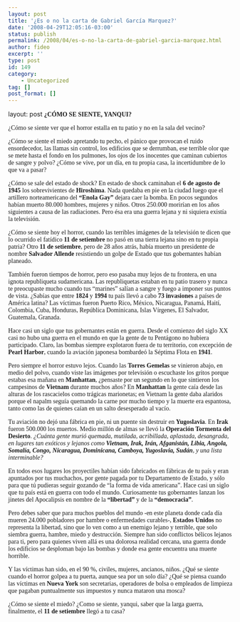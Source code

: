 ```yaml
---
layout: post
title: '¿Es o no la carta de Gabriel García Marquez?'
date: '2008-04-29T12:05:16-03:00'
status: publish
permalink: /2008/04/es-o-no-la-carta-de-gabriel-garcia-marquez.html
author: fideo
excerpt: ''
type: post
id: 149
category:
    - Uncategorized
tag: []
post_format: []
---
```

layout: post
<span style="font-family: Verdana;">**¿CÓMO SE SIENTE, YANQUI?**</span>

<span style="font-family: Verdana;">¿Cómo se siente ver que el horror estalla en tu patio y no en la sala del vecino?</span>

<span style="font-family: Verdana;">¿Cómo se siente el miedo apretando tu pecho, el pánico que provocan el ruido ensordecedor, las llamas sin control, los edificios que se derrumban, ese terrible olor que se mete hasta el fondo en los pulmones, los ojos de los inocentes que caminan cubiertos de sangre y polvo? ¿Cómo se vive, por un día, en tu propia casa, la incertidumbre de lo que va a pasar? </span>

<span style="font-family: Verdana;">¿Cómo se sale del estado de shock? En estado de shock caminaban el **6 de agosto de 1945** los sobrevivientes de **Hiroshima**. Nada quedaba en pie en la ciudad luego que el artillero norteamericano del **“Enola Gay”** dejara caer la bomba. En pocos segundos habían muerto 80.000 hombres, mujeres y niños. Otros 250.000 morirían en los años siguientes a causa de las radiaciones. Pero ésa era una guerra lejana y ni siquiera existía la televisión. </span>

<span style="font-family: Verdana;">¿Cómo se siente hoy el horror, cuando las terribles imágenes de la televisión te dicen que lo ocurrido el fatídico **11 de setiembre** no pasó en una tierra lejana sino en tu propia patria? Otro **11 de setiembre**, pero de 28 años atrás, había muerto un presidente de nombre **Salvador Allende** resistiendo un golpe de Estado que tus gobernantes habían planeado. </span>

<span style="font-family: Verdana;">También fueron tiempos de horror, pero eso pasaba muy lejos de tu frontera, en una ignota republiqueta sudamericana. Las republiquetas estaban en tu patio trasero y nunca te preocupaste mucho cuando tus “marines” salían a sangre y fuego a imponer sus puntos de vista. ¿Sabías que entre **1824** y **1994** tu país llevó a cabo **73 invasiones** a países de América latina? Las víctimas fueron Puerto Rico, México, Nicaragua, Panamá, Haití, Colombia, Cuba, Honduras, República Dominicana, Islas Vírgenes, El Salvador, Guatemala, Granada.</span>

<span style="font-family: Verdana;">Hace casi un siglo que tus gobernantes están en guerra. Desde el comienzo del siglo XX casi no hubo una guerra en el mundo en que la gente de tu Pentágono no hubiera participado. Claro, las bombas siempre explotaron fuera de tu territorio, con excepción de **Pearl Harbor**, cuando la aviación japonesa bombardeó la Séptima Flota en **1941**. </span>

<span style="font-family: Verdana;">Pero siempre el horror estuvo lejos. Cuando las **Torres Gemelas** se vinieron abajo, en medio del polvo, cuando viste las imágenes por televisión o escuchaste los gritos porque estabas esa mañana en **Manhattan**, ¿pensaste por un segundo en lo que sintieron los campesinos de **Vietnam** durante muchos años? En **Manhattan** la gente caía desde las alturas de los rascacielos como trágicas marionetas; en Vietnam la gente daba alaridos porque el napalm seguía quemando la carne por mucho tiempo y la muerte era espantosa, tanto como las de quienes caían en un salto desesperado al vacío.</span>

<span style="font-family: Verdana;">Tu aviación no dejó una fábrica en pie, ni un puente sin destruir en **Yugoslavia**. En **Irak** fueron 500.000 los muertos. Medio millón de almas se llevó la **Operación Tormenta del Desierto**. *¿Cuánta gente murió quemada, mutilada, acribillada, aplastada, desangrada, en lugares tan exóticos y lejanos como **Vietnam, Irak, Irán, Afganistán, Libia, Angola, Somalía, Congo, Nicaragua, Dominicana, Camboya, Yugoslavia, Sudán**, y una lista interminable?* </span>

<span style="font-family: Verdana;">En todos esos lugares los proyectiles habían sido fabricados en fábricas de tu país y eran apuntados por tus muchachos, por gente pagada por tu Departamento de Estado, y sólo para que tú pudieras seguir gozando de “la forma de vida americana”. Hace casi un siglo que tu país está en guerra con todo el mundo. Curiosamente tus gobernantes lanzan los jinetes del Apocalipsis en nombre de la **“libertad”** y de la **“democracia”**. </span>

<span style="font-family: Verdana;">Pero debes saber que para muchos pueblos del mundo -en este planeta donde cada día mueren 24.000 pobladores por hambre o enfermedades curables-, **Estados Unidos** no representa la libertad, sino que lo ven como a un enemigo lejano y terrible, que solo siembra guerra, hambre, miedo y destrucción. Siempre han sido conflictos bélicos lejanos para ti, pero para quienes viven allá es una dolorosa realidad cercana, una guerra donde los edificios se desploman bajo las bombas y donde esa gente encuentra una muerte horrible. </span>

<span style="font-family: Verdana;">Y las víctimas han sido, en el 90 %, civiles, mujeres, ancianos, niños. ¿Qué se siente cuando el horror golpea a tu puerta, aunque sea por un solo día? ¿Qué se piensa cuando las víctimas en **Nueva York** son secretarias, operadores de bolsa o empleados de limpieza que pagaban puntualmente sus impuestos y nunca mataron una mosca?</span>

<span style="font-family: Verdana;">¿Cómo se siente el miedo? ¿Como se siente, yanqui, saber que la larga guerra, finalmente, el **11 de setiembre** llegó a tu casa?</span>